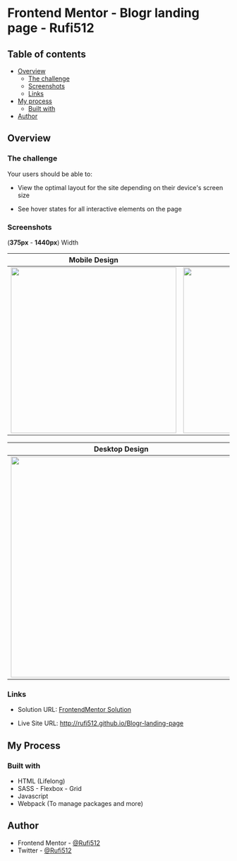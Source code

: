 # Frontend Mentor - Blogr landing page - Rufi512

## Table of contents

- [Overview](#overview)
  - [The challenge](#the-challenge)
  - [Screenshots](#screenshots)
  - [Links](#links)
- [My process](#my-process)
  - [Built with](#built-with)
- [Author](#author)

## Overview

### The challenge 

Your users should be able to:

- View the optimal layout for the site depending on their device's screen size

- See hover states for all interactive elements on the page

### Screenshots

(**375px** - **1440px**) Width

| Mobile Design | Mobile Solution | 
|--|--|
| <img src="./design/mobile-design.jpg" width="375"/> | <img src="./screenshots/mobile.jpg" width="375"/> |

| Desktop Design | Desktop Solution  | 
|--|--|
| <img src="./design/desktop-design.jpg" width="500"/> | <img src="./screenshots/desktop.jpg" width="500"/> |

### Links

- Solution URL: [FrontendMentor Solution]()

- Live Site URL: http://rufi512.github.io/Blogr-landing-page


## My Process

### Built with

 - HTML (Lifelong)
 - SASS - Flexbox - Grid
 - Javascript
 - Webpack (To manage packages and more)

## Author

- Frontend Mentor - [@Rufi512](https://www.frontendmentor.io/profile/Rufi512)
- Twitter - [@Rufi512](https://twitter.com/rufi512)